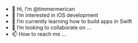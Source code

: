 - 👋 Hi, I’m @timmermerican
- 👀 I’m interested in iOS development
- 🌱 I’m currently learning how to build apps in Swift
- 💞️ I’m looking to collaborate on ...
- 📫 How to reach me ...

<!---
timmermerican/timmermerican is a ✨ special ✨ repository because its `README.md` (this file) appears on your GitHub profile.
You can click the Preview link to take a look at your changes.
--->

